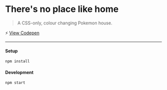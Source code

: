 # There's no place like home

> A CSS-only, colour changing Pokemon house.

⚡️ [View Codepen](https://codepen.io/tiffachoo/pen/aKKZrB)

---

#### Setup
```
npm install
```

#### Development
```
npm start
```